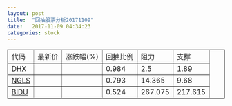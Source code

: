 ```yaml
---
layout: post
title:  "回抽股票分析20171109"
date:   2017-11-09 04:34:23
categories: stock
---
```

<script type="text/javascript">
var stockList = []
stockList.push('gb_dhx');
stockList.push('gb_ngls');
stockList.push('gb_bidu');
</script>
<table border="1">
 <tr>
 <td>代码</td>
 <td>最新价</td>
 <td>涨跌幅(%)</td>
 <td>回抽比例</td>
 <td>阻力</td>
 <td>支撑</td>
</tr>
  <tr id="dhx">
  <td><a href="http://stock.finance.sina.com.cn/usstock/quotes/DHX.html" target="_blank">DHX</a></td><td></td><td></td><td>0.984</td><td>2.5</td><td>1.89</td></tr>
  <tr id="ngls">
  <td><a href="http://stock.finance.sina.com.cn/usstock/quotes/NGLS.html" target="_blank">NGLS</a></td><td></td><td></td><td>0.793</td><td>14.365</td><td>9.68</td></tr>
  <tr id="bidu">
  <td><a href="http://stock.finance.sina.com.cn/usstock/quotes/BIDU.html" target="_blank">BIDU</a></td><td></td><td></td><td>0.524</td><td>267.075</td><td>217.615</td></tr>
</table>

